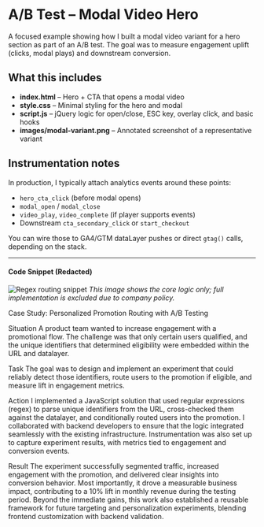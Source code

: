# A/B Test – Modal Video Hero

A focused example showing how I built a modal video variant for a hero section as part of an A/B test. The goal was to measure engagement uplift (clicks, modal plays) and downstream conversion.

## What this includes
- **index.html** – Hero + CTA that opens a modal video
- **style.css** – Minimal styling for the hero and modal
- **script.js** – jQuery logic for open/close, ESC key, overlay click, and basic hooks
- **images/modal-variant.png** – Annotated screenshot of a representative variant

## Instrumentation notes
In production, I typically attach analytics events around these points:
- `hero_cta_click` (before modal opens)
- `modal_open` / `modal_close`
- `video_play`, `video_complete` (if player supports events)
- Downstream `cta_secondary_click` or `start_checkout`

You can wire those to GA4/GTM dataLayer pushes or direct `gtag()` calls, depending on the stack.



----------------------------

#### Code Snippet (Redacted)
![Regex routing snippet](["ab-testing-modal/images/full_js_code.jpg"](https://github.com/birkmey8/TicketMaster_Examples/blob/408f3d60f82a3a3582cf5f9f39515b824aaa64d8/ab-testing-modal/images/full_js_code.jpg))
*This image shows the core logic only; full implementation is excluded due to company policy.*

Case Study: Personalized Promotion Routing with A/B Testing

Situation
A product team wanted to increase engagement with a promotional flow. The challenge was that only certain users qualified, and the unique identifiers that determined eligibility were embedded within the URL and datalayer.

Task
The goal was to design and implement an experiment that could reliably detect those identifiers, route users to the promotion if eligible, and measure lift in engagement metrics.

Action
I implemented a JavaScript solution that used regular expressions (regex) to parse unique identifiers from the URL, cross-checked them against the datalayer, and conditionally routed users into the promotion. I collaborated with backend developers to ensure that the logic integrated seamlessly with the existing infrastructure. Instrumentation was also set up to capture experiment results, with metrics tied to engagement and conversion events.

Result
The experiment successfully segmented traffic, increased engagement with the promotion, and delivered clear insights into conversion behavior. Most importantly, it drove a measurable business impact, contributing to a 10% lift in monthly revenue during the testing period. Beyond the immediate gains, this work also established a reusable framework for future targeting and personalization experiments, blending frontend customization with backend validation.
